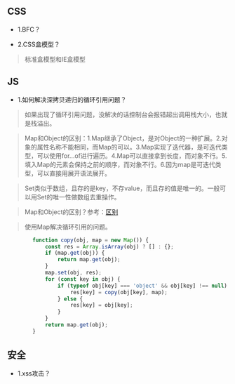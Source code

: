 ## CSS

- 1.BFC？

- 2.CSS盒模型？

>标准盒模型和IE盒模型

## JS

- 1.如何解决深拷贝递归的循环引用问题？

>如果出现了循环引用问题，没解决的话控制台会报错超出调用栈大小，也就是栈溢出。

>Map和Object的区别：1.Map继承了Object，是对Object的一种扩展。2.对象的属性名称不能相同，而Map的可以。3.Map实现了迭代器，是可迭代类型，可以使用for...of进行遍历。4.Map可以直接拿到长度，而对象不行。5.填入Map的元素会保持之前的顺序，而对象不行。6.因为map是可迭代类型，可以直接用展开语法展开。

>Set类似于数组，且存的是key，不存value，而且存的值是唯一的。一般可以用Set的唯一性做数组去重操作。

>Map和Object的区别？参考：[区别](https://www.jianshu.com/p/94cf51649517)

>使用Map解决循环引用的问题。

```javascript
        function copy(obj, map = new Map()) {
            const res = Array.isArray(obj) ? [] : {};
            if (map.get(obj)) {
                return map.get(obj);
            }
            map.set(obj, res);
            for (const key in obj) {
                if (typeof obj[key] === 'object' && obj[key] !== null) {
                    res[key] = copy(obj[key], map);
                } else {
                    res[key] = obj[key];
                }
            }
            return map.get(obj);
        }
```

## 安全

- 1.xss攻击？
